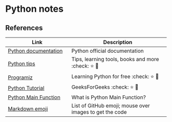 # Python notes





## References

|Link <img width=200\>|Description|
|-------------|----------|
|[Python documentation](https://docs.python.org/3/contents.html)|Python official documentation|
|[Python tips](https://pythontips.com/)| Tips, learning tools, books and more :check: :star: :star2:|
|[Programiz](https://www.programiz.com/)| Learning Python for free :check: :star: :star2: |
|[Python Tutorial](https://www.geeksforgeeks.org/python-tutorial/?ref=leftbar-rightbar)| GeeksForGeeks :check: :star: :star2:|
|[Python Main Function](https://www.guru99.com/learn-python-main-function-with-examples-understand-main.html)| What is Python Main Function? |
|[Markdown emoji](https://github.com/StylishThemes/GitHub-Dark/wiki/Emoji)| List of GitHub emoji; mouse over images to get the code|
